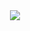 <div align="center">
  <img src="https://github.com/user-attachments/assets/ccff9c6e-0413-4051-bcea-775f879cac44" />
</div>
